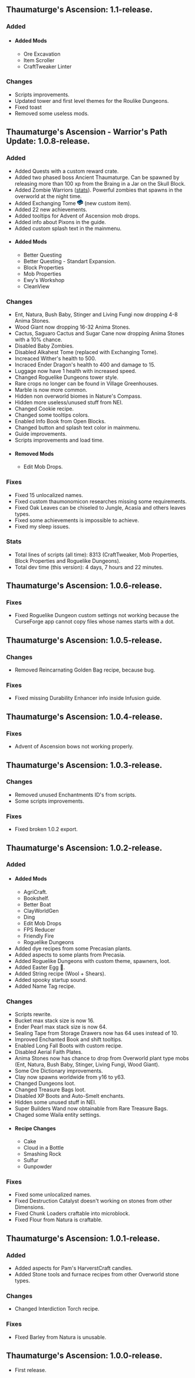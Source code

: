 ## **Thaumaturge's Ascension: 1.1-release.**
### **Added**
- #### Added Mods
  - Ore Excavation
  - Item Scroller
  - CraftTweaker Linter

### **Changes**
- Scripts improvements.
- Updated tower and first level themes for the Roulike Dungeons.
- Fixed toast
- Removed some useless mods.

## **Thaumaturge's Ascension - Warrior's Path Update: 1.0.8-release.**
### **Added**
- Added Quests with a custom reward crate.
- Added two phased boss Ancient Thaumaturge. Can be spawned by releasing more than 100 xp from the Braing in a Jar on the Skull Block.
- Added Zombie Warriors ([stats](https://github.com/Sajeyson-Dev/Thaumaturges-Ascension/blob/master/.minecraft/config/MobProperties/Mobs.txt)). Powerful zombies that spawns in the overworld at the night time.
- Added Exchanging Tome ![Balanced](https://github.com/Sajeyson-Dev/Thaumaturges-Ascension/blob/master/.minecraft/config/customthings/icons/exchanging_tome.png?raw=true) (new custom item).
- Added 22 new achievements.
- Added tooltips for Advent of Ascension mob drops.
- Added info about Pixons in the guide.
- Added custom splash text in the mainmenu.
- #### Added Mods
  - Better Questing
  - Better Questing - Standart Expansion.
  - Block Properties
  - Mob Properties
  - Ewy's Workshop
  - CleanView

### **Changes**
- Ent, Natura, Bush Baby, Stinger and Living Fungi now dropping 4-8 Anima Stones.
- Wood Giant now dropping 16-32 Anima Stones.
- Cactus, Saguaro Cactus and Sugar Cane now dropping Anima Stones with a 10% chance.
- Disabled Baby Zombies.
- Disabled Alkahest Tome (replaced with Exchanging Tome).
- Increaced Wither's health to 500.
- Incraced Ender Dragon's health to 400 and damage to 15.
- Luggage now have 1 health with increased speed.
- Changed Roguelike Dungeons tower style.
- Rare crops no longer can be found in Village Greenhouses.
- Marble is now more common.
- Hidden non overworld biomes in Nature's Compass.
- Hidden more useless/unused stuff from NEI.
- Changed Cookie recipe.
- Changed some tooltips colors.
- Enabled Info Book from Open Blocks.
- Changed button and splash text color in mainmenu.
- Guide improvements.
- Scripts improvements and load time.
- #### Removed Mods 
  - Edit Mob Drops.

### **Fixes**
- Fixed 15 unlocalized names.
- Fixed custom thaumonomicon researches missing some requirements.
- Fixed Oak Leaves can be chiseled to Jungle, Acasia and others leaves types.
- Fixed some achievements is impossible to achieve.
- Fixed my sleep issues.
### **Stats**
- Total lines of scripts (all time): 8313 (CraftTweaker, Mob Properties, Block Properties and Roguelike Dungeons).
- Total dev time (this version): 4 days, 7 hours and 22 minutes.

## **Thaumaturge's Ascension: 1.0.6-release.**
### **Fixes**
- Fixed Roguelike Dungeon custom settings not working because the CurseForge app cannot copy files whose names starts with a dot.

## **Thaumaturge's Ascension: 1.0.5-release.**
### **Changes**
- Removed Reincarnating Golden Bag recipe, because bug.
 
### **Fixes**
- Fixed missing Durability Enhancer info inside Infusion guide.

## **Thaumaturge's Ascension: 1.0.4-release.**
### **Fixes**
- Advent of Ascension bows not working properly.

## **Thaumaturge's Ascension: 1.0.3-release.**
### **Changes**
- Removed unused Enchantments ID's from scripts.
- Some scripts improvements.

### **Fixes**
- Fixed broken 1.0.2 export.

## **Thaumaturge's Ascension: 1.0.2-release.**
### **Added**
- #### Added Mods
  - AgriCraft.
  - Bookshelf.
  - Better Boat
  - ClayWorldGen
  - Ding
  - Edit Mob Drops
  - FPS Reducer
  - Friendly Fire
  - Roguelike Dungeons
- Added dye recipes from some Precasian plants.
- Added aspects to some plants from Precasia.
- Added Roguelike Dungeons with custom theme, spawners, loot.
- Added Easter Egg 🙂.
- Added String recipe (Wool + Shears).
- Added spooky startup sound.
- Added Name Tag recipe.

### **Changes**
- Scripts rewrite.
- Bucket max stack size is now 16.
- Ender Pearl max stack size is now 64.
- Sealing Tape from Storage Drawers now has 64 uses instead of 10.
- Improved Enchanted Book and shift tooltips.
- Enabled Long Fall Boots with custom recipe.
- Disabled Aerial Faith Plates.
- Anima Stones now has chance to drop from Overworld plant type mobs (Ent, Natura, Bush Baby, Stinger, Living Fungi, Wood Giant).
- Some Ore Dictionary improvements.
- Clay now spawns worldwide from y16 to y63.
- Changed Dungeons loot.
- Changed Treasure Bags loot.
- Disabled XP Boots and Auto-Smelt enchants.
- Hidden some unused stuff in NEI.
- Super Builders Wand now obtainable from Rare Treasure Bags.
- Chaged some Waila entity settings.
- #### Recipe Changes
  - Cake
  - Cloud in a Bottle
  - Smashing Rock
  - Sulfur
  - Gunpowder

### **Fixes**
- Fixed some unlocalized names.
- Fixed Destruction Catalyst doesn't working on stones from other Dimensions.
- Fixed Chunk Loaders craftable into microblock.
- Fixed Flour from Natura is craftable.

## **Thaumaturge's Ascension: 1.0.1-release.**
### **Added**
- Added aspects for Pam's HarverstCraft candles.
- Added Stone tools and furnace recipes from other Overworld stone types.

### **Changes**
- Changed Interdiction Torch recipe.

### **Fixes**
- FIxed Barley from Natura is unusable.

## **Thaumaturge's Ascension: 1.0.0-release.**
- First release.
 
